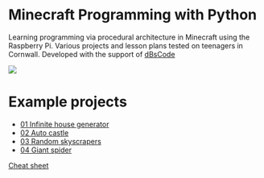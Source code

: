 # Minecraft Programming with Python

Learning programming via procedural architecture in Minecraft using the
Raspberry Pi. Various projects and lesson plans tested on teenagers in
Cornwall. Developed with the support of [dBsCode](http://dbscode.co.uk/)

![](https://github.com/nebogeo/creative-kids-coding-cornwall/raw/master/minecraft/doc/images/title.png)

# Example projects

* [01 Infinite house generator](https://github.com/nebogeo/creative-kids-coding-cornwall/blob/master/minecraft/doc/projects/01-house.md)
* [02 Auto castle](https://github.com/nebogeo/creative-kids-coding-cornwall/blob/master/minecraft/doc/projects/02-auto-castle.md)
* [03 Random skyscrapers](https://github.com/nebogeo/creative-kids-coding-cornwall/blob/master/minecraft/doc/projects/03-skyscraper-tunnels.md)
* [04 Giant spider](https://github.com/nebogeo/creative-kids-coding-cornwall/blob/master/minecraft/doc/projects/04-spider.md)

[Cheat sheet](https://github.com/nebogeo/creative-kids-coding-cornwall/blob/master/minecraft/doc/docs.md)
